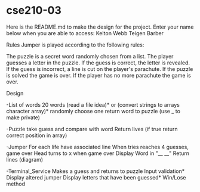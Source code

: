# cse210-03
Here is the README.md to make the design for the project. Enter your name below when you are able to access:
Kelton Webb
Teigen Barber

Rules
Jumper is played according to the following rules:

The puzzle is a secret word randomly chosen from a list.
The player guesses a letter in the puzzle.
If the guess is correct, the letter is revealed.
If the guess is incorrect, a line is cut on the player's parachute.
If the puzzle is solved the game is over.
If the player has no more parachute the game is over.


Design

-List of words
    20 words (read a file idea)* or (convert strings to arrays character array)*
    randomly choose one
    return word to puzzle (use _ to make private)

-Puzzle
    take guess and compare with word
        Return lives (if true return correct position in array)


-Jumper
    For each life have associated line
    When tries reaches 4 guesses, game over
    Head turns to x when game over
    Display Word in "__ __"
    Return lines (diagram)


-Terminal_Service
    Makes a guess and returns to puzzle
        Input validation*
    Display altered jumper
    Display letters that have been guessed*
    Win/Lose method